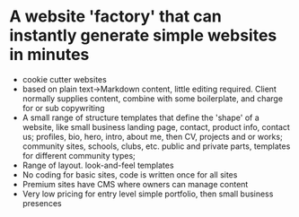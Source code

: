 # A website 'factory' that can instantly generate simple websites in minutes

- cookie cutter websites
- based on plain text->Markdown content, little editing required. Client normally supplies content, combine with some boilerplate, and charge for or sub copywriting
- A small range of structure templates that define the 'shape' of a website, like small business landing page, contact, product info, contact us; profiles, bio, hero, intro, about me, then CV, projects and or works; community sites, schools, clubs, etc. public and private parts, templates for different community types;
- Range of layout. look-and-feel templates
- No coding for basic sites, code is written once for all sites
- Premium sites have CMS where owners can manage content
- Very low pricing for entry level simple portfolio, then small business presences